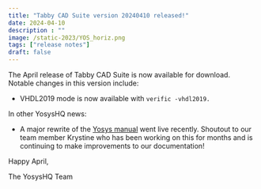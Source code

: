 ```yaml
---
title: "Tabby CAD Suite version 20240410 released!"
date: 2024-04-10
description : ""
image: /static-2023/YOS_horiz.png
tags: ["release notes"]
draft: false
---
```


The April release of Tabby CAD Suite is now available for download. Notable changes in this version include:

* VHDL2019 mode is now available with `verific -vhdl2019.`

In other YosysHQ news:

* A major rewrite of the [Yosys manual](https://yosyshq.readthedocs.io/projects/yosys/en/latest/) went live recently. Shoutout to our team member Krystine who has been working on this for months and is continuing to make improvements to our documentation!

Happy April,

The YosysHQ Team
